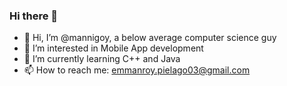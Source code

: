 ### Hi there 👋


- 👋 Hi, I’m @mannigoy, a below average computer science guy
- 👀 I’m interested in Mobile App development 
- 🌱 I’m currently learning C++ and Java
- 📫 How to reach me: emmanroy.pielago03@gmail.com

